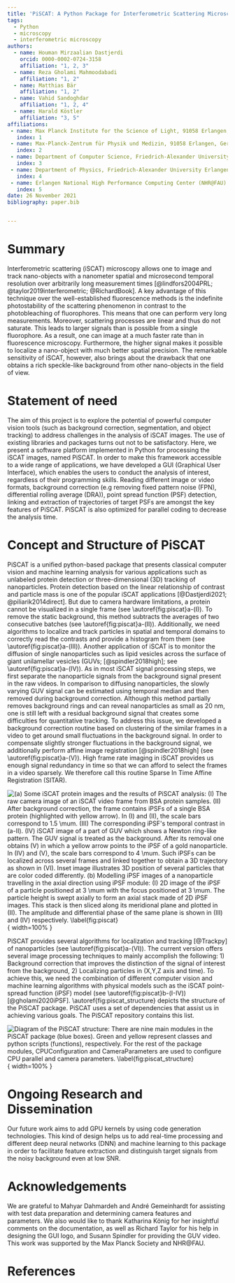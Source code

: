 ```yaml
---
title: 'PiSCAT: A Python Package for Interferometric Scattering Microscopy'
tags:
  - Python
  - microscopy
  - interferometric microscopy
authors:
  - name: Houman Mirzaalian Dastjerdi
    orcid: 0000-0002-0724-3158
    affiliation: "1, 2, 3"
  - name: Reza Gholami Mahmoodabadi 
    affiliation: "1, 2" 
  - name: Matthias Bär
    affiliation: "1, 2"  
  - name: Vahid Sandoghdar
    affiliation: "1, 2, 4"
  - name: Harald Köstler
    affiliation: "3, 5"
affiliations:
 - name: Max Planck Institute for the Science of Light, 91058 Erlangen, Germany.
   index: 1
 - name: Max-Planck-Zentrum für Physik und Medizin, 91058 Erlangen, Germany.
   index: 2
 - name: Department of Computer Science, Friedrich-Alexander University Erlangen-Nürnberg, 91058 Erlangen, Germany.
   index: 3
 - name: Department of Physics, Friedrich-Alexander University Erlangen-Nürnberg, 91058 Erlangen, Germany.
   index: 4
 - name: Erlangen National High Performance Computing Center (NHR@FAU).
   index: 5
date: 26 November 2021
bibliography: paper.bib


---
```


# Summary

Interferometric scattering (iSCAT) microscopy allows one to image and track nano-objects with a nanometer spatial 
and microsecond temporal resolution over arbitrarily long measurement 
times [@lindfors2004PRL; @taylor2019interferometric; @RichardBook]. A key advantage of this technique over 
the well-established fluorescence methods is the indefinite photostability of the scattering phenomenon in 
contrast to the photobleaching of fluorophores. This means that one can perform very long measurements. Moreover, 
scattering processes are linear and thus do not saturate. This leads to larger signals than is possible from a 
single fluorophore. As a result, one can image at a much faster rate than in fluorescence microscopy. Furthermore, 
the higher signal makes it possible to localize a nano-object with much better spatial precision. The remarkable 
sensitivity of iSCAT, however, also brings about the drawback that one obtains a rich speckle-like background 
from other nano-objects in the field of view.

# Statement of need

The aim of this project is to explore the potential of powerful computer vision tools (such as background correction, 
segmentation, and object tracking) to address challenges in the analysis of iSCAT images. The use of 
existing libraries and packages turns out not to be satisfactory. Here, we present a software platform implemented 
in Python for processing the iSCAT images, named PiSCAT. In order to make this framework accessible to a wide range 
of applications, we have developed a GUI (Graphical User Interface), which enables the users to conduct the analysis 
of interest, regardless of their programming skills. Reading different image 
or video formats, background correction (e.g removing fixed pattern noise (FPN), differential rolling average (DRA)), 
point spread function (PSF) detection, linking and extraction of trajectories of target PSFs are amongst the 
key features of PiSCAT. PiSCAT is also optimized for parallel coding to decrease the analysis time.


# Concept and Structure of PiSCAT

PiSCAT is a unified python-based package that presents classical computer vision and machine learning analysis for 
various applications such as unlabeled protein detection or three-dimensional (3D) tracking of nanoparticles.
Protein detection based on the linear relationship of contrast and particle mass is one of the popular iSCAT 
applications [@Dastjerdi2021; @piliarik2014direct]. But due to camera hardware 
limitations, a protein cannot be visualized in a single frame (see \autoref{fig:piscat}a-(I)). To remove the 
static background, this method subtracts the averages of two consecutive batches (see \autoref{fig:piscat}a-(II)). 
Additionally, we need algorithms to localize and track particles in spatial and temporal domains to correctly read 
the contrasts and provide a histogram from them (see \autoref{fig:piscat}a-(III)).
Another application of iSCAT is to monitor the diffusion of single nanoparticles such as lipid vesicles across the surface of 
giant unilamellar vesicles (GUVs; [@spindler2018high]; see \autoref{fig:piscat}a-(IV)). As in most iSCAT signal processing 
steps, we first separate the nanoparticle signals from the background signal present in the raw videos. In comparison 
to diffusing nanoparticles, the slowly varying GUV signal can be estimated using temporal median and then removed during 
background correction. Although this method partially removes background rings and can reveal nanoparticles as small 
as 20 nm, one is still left with a residual background signal that creates some difficulties for quantitative tracking. To address 
this issue, we developed a background correction routine based on clustering of the similar frames in a video to get around small 
fluctuations in the background signal. In order to compensate slightly stronger fluctuations in the background signal, we 
additionally perform affine image registration [@spindler2018high] (see \autoref{fig:piscat}a-(V)). High frame rate 
imaging in iSCAT provides us enough signal redundancy in time so that we can afford to select the frames in a 
video sparsely. We therefore call this routine Sparse In Time Affine Registration (SITAR).

![ (a) Some iSCAT protein images and the results of PiSCAT analysis: 
(I) The raw camera image of an iSCAT video frame from BSA protein samples. 
(II) After background correction, the frame contains iPSFs of a single BSA protein (highlighted with yellow arrow). 
In (I) and (II), the scale bars correspond to 1.5 $\mu$m. 
(III) The corresponding iPSF's temporal contrast in (a-II).  
(IV) iSCAT image of a part of GUV which shows a Newton ring-like pattern. 
The GUV signal is treated as the background. After its removal one obtains (V) in which a yellow arrow points to the 
iPSF of a gold nanoparticle. 
In (IV) and (V), the scale bars correspond to 4 $\mu$m. Such iPSFs can be localized across several frames and linked 
together to obtain a 3D trajectory as shown in (VI). Inset image illustrates 3D position of several particles that are 
color coded differently. 
(b) Modelling iPSF images of a nanoparticle travelling in the axial direction using iPSF module: 
(I) 2D image of the iPSF of a  particle positioned at 3 $\mu$m with the focus positioned at 3 $\mu$m. The particle 
height is swept axially to form an axial stack made of 2D iPSF images. This stack is then sliced along its meridional 
plane and plotted in (II). The amplitude and differential phase of the same plane is shown in (III) and (IV) respectively. 
\label{fig:piscat}](Fig1.png){ width=100% }

PiSCAT provides several algorithms for localization and tracking [@Trackpy] of nanoparticles (see \autoref{fig:piscat}a-(VI)). The 
current version offers several image processing techniques to mainly accomplish the following: 1) Background correction 
that improves the distinction of the signal of interest from the background, 2) Localizing particles in (X,Y,Z axis and time). 
To achieve this, we need the combination of different computer vision and machine learning algorithms with physical 
models such as the iSCAT point-spread function (iPSF) model (see \autoref{fig:piscat}b-(I-IV)) [@gholami2020iPSF]. 
\autoref{fig:piscat_structure} depicts the structure of the PiSCAT package. 
PiSCAT uses a set of dependencies that assist us in achieving various goals. The PiSCAT 
repository contains this list.

![Diagram of the PiSCAT structure: There are nine main modules in the PiSCAT package (blue boxes). Green and yellow 
represent classes and python scripts (functions), respectively. 
For the rest of the package modules, ``CPUConfiguration`` and ``CameraParameters`` are used to 
configure CPU parallel 
and camera parameters. \label{fig:piscat_structure}](Fig2.png){ width=100% }


# Ongoing Research and Dissemination

Our future work aims to add GPU kernels by using code generation technologies. This kind of design helps us to add 
real-time processing and different deep neural networks (DNN) and machine learning to this package in order to facilitate feature extraction 
and distinguish target signals from the noisy background even at low SNR.


# Acknowledgements

We are grateful to Mahyar Dahmardeh and André Gemeinhardt for assisting with test data preparation and determining 
camera features and parameters. We also would like to thank Katharina König for her insightful comments on the 
documentation, as well as Richard Taylor for his help in designing the GUI logo, and Susann Spindler for providing the 
GUV video. This work was supported by the Max Planck Society and NHR@FAU.

# References
